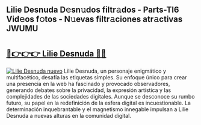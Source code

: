 ## Lilie Desnuda D𝚎sn𝚞dos filtr𝚊dos - Parts-Tl6 Vid𝚎os f𝚘tos - N𝚞evas filtr𝚊ciones atr𝚊ctivas JWUMU

# <h2><a href="http://mb1uel.tromn.icu/?c=Lilie+Desnuda">🔗👉👉👉 Lilie Desnuda 🔗🔗</a></h2>

[![Lilie Desnuda nuevo](https://i.imgur.com/pEAQMta.gif)](http://mb1uel.tromn.icu/?c=Lilie+Desnuda)
Lilie Desnuda, un personaje enigmático y multifacético, desafía las etiquetas simples. Su enfoque único para crear una presencia en la web ha fascinado y provocado observadores, generando debates sobre la privacidad, la expresión artística y las complejidades de las sociedades digitales. Aunque se desconoce su rumbo futuro, su papel en la redefinición de la esfera digital es incuestionable. La determinación inquebrantable y el magnetismo innegable impulsan a Lilie Desnuda a nuevas alturas en la comunidad digital.
